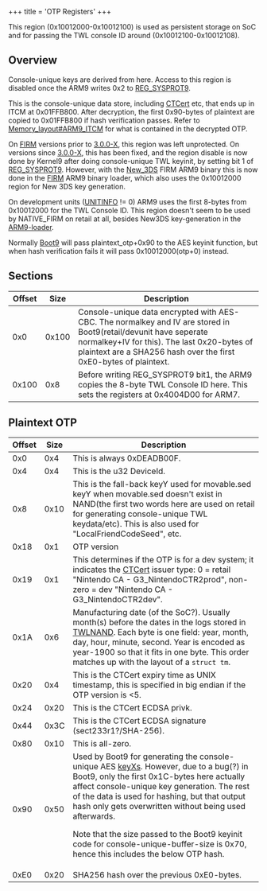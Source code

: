 +++
title = 'OTP Registers'
+++

This region (0x10012000-0x10012100) is used as persistent storage on SoC
and for passing the TWL console ID around (0x10012100-0x10012108).

## Overview

Console-unique keys are derived from here. Access to this region is
disabled once the ARM9 writes 0x2 to [REG_SYSPROT9](CONFIG "wikilink").

This is the console-unique data store, including
[CTCert](CTCert "wikilink") etc, that ends up in ITCM at 0x01FFB800.
After decryption, the first 0x90-bytes of plaintext are copied to
0x01FFB800 if hash verification passes. Refer to
[Memory_layout#ARM9_ITCM](Memory_layout#arm9_itcm "wikilink") for what
is contained in the decrypted OTP.

On [FIRM](FIRM "wikilink") versions prior to
[3.0.0-X](3.0.0-6 "wikilink"), this region was left unprotected. On
versions since [3.0.0-X](3.0.0-6 "wikilink"), this has been fixed, and
the region disable is now done by Kernel9 after doing console-unique TWL
keyinit, by setting bit 1 of [REG_SYSPROT9](CONFIG "wikilink"). However,
with the [New_3DS](New_3DS "wikilink") FIRM ARM9 binary this is now done
in the [FIRM](FIRM "wikilink") ARM9 binary loader, which also uses the
0x10012000 region for New 3DS key generation.

On development units ([UNITINFO](CONFIG "wikilink") != 0) ARM9 uses the
first 8-bytes from 0x10012000 for the TWL Console ID. This region
doesn't seem to be used by NATIVE_FIRM on retail at all, besides New3DS
key-generation in the [ARM9-loader](FIRM "wikilink").

Normally [Boot9](Bootloader "wikilink") will pass plaintext_otp+0x90 to
the AES keyinit function, but when hash verification fails it will pass
0x10012000(otp+0) instead.

## Sections

| Offset | Size  | Description                                                                                                                                                                                                                          |
|--------|-------|--------------------------------------------------------------------------------------------------------------------------------------------------------------------------------------------------------------------------------------|
| 0x0    | 0x100 | Console-unique data encrypted with AES-CBC. The normalkey and IV are stored in Boot9(retail/devunit have seperate normalkey+IV for this). The last 0x20-bytes of plaintext are a SHA256 hash over the first 0xE0-bytes of plaintext. |
| 0x100  | 0x8   | Before writing REG_SYSPROT9 bit1, the ARM9 copies the 8-byte TWL Console ID here. This sets the registers at 0x4004D00 for ARM7.                                                                                                     |

## Plaintext OTP

<table>
<thead>
<tr class="header">
<th>Offset</th>
<th>Size</th>
<th>Description</th>
</tr>
</thead>
<tbody>
<tr class="odd">
<td>0x0</td>
<td>0x4</td>
<td>This is always 0xDEADB00F.</td>
</tr>
<tr class="even">
<td>0x4</td>
<td>0x4</td>
<td>This is the u32 DeviceId.</td>
</tr>
<tr class="odd">
<td>0x8</td>
<td>0x10</td>
<td>This is the fall-back keyY used for movable.sed keyY when
movable.sed doesn't exist in NAND(the first two words here are used on
retail for generating console-unique TWL keydata/etc). This is also used
for "LocalFriendCodeSeed", etc.</td>
</tr>
<tr class="even">
<td>0x18</td>
<td>0x1</td>
<td>OTP version</td>
</tr>
<tr class="odd">
<td>0x19</td>
<td>0x1</td>
<td>This determines if the OTP is for a dev system; it indicates the
<a {{% href "../CTCert" %}} title="wikilink">CTCert</a> issuer type: 0 = retail
"Nintendo CA - G3_NintendoCTR2prod", non-zero = dev "Nintendo CA -
G3_NintendoCTR2dev".</td>
</tr>
<tr class="even">
<td>0x1A</td>
<td>0x6</td>
<td>Manufacturing date (of the SoC?). Usually month(s) before the
dates in the logs stored in <a {{% href "../Flash_Filesystem" %}}
title="wikilink">TWLNAND</a>. Each byte is one field: year, month, day,
hour, minute, second. Year is encoded as year-1900 so that it fits in
one byte. This order matches up with the layout of a
<code>struct tm</code>.</td>
</tr>
<tr class="odd">
<td>0x20</td>
<td>0x4</td>
<td>This is the CTCert expiry time as UNIX timestamp, this is
specified in big endian if the OTP version is &lt;5.</td>
</tr>
<tr class="even">
<td>0x24</td>
<td>0x20</td>
<td>This is the CTCert ECDSA privk.</td>
</tr>
<tr class="odd">
<td>0x44</td>
<td>0x3C</td>
<td>This is the CTCert ECDSA signature (sect233r1?/SHA-256).</td>
</tr>
<tr class="even">
<td>0x80</td>
<td>0x10</td>
<td>This is all-zero.</td>
</tr>
<tr class="odd">
<td>0x90</td>
<td>0x50</td>
<td>Used by Boot9 for generating the console-unique AES <a
{{% href "../AES_Registers" %}} title="wikilink">keyXs</a>. However, due to a
bug(?) in Boot9, only the first 0x1C-bytes here actually affect
console-unique key generation. The rest of the data is used for hashing,
but that output hash only gets overwritten without being used
afterwards.</p>
<p>Note that the size passed to the Boot9 keyinit code for
console-unique-buffer-size is 0x70, hence this includes the below OTP
hash.</td>
</tr>
<tr class="even">
<td>0xE0</td>
<td>0x20</td>
<td>SHA256 hash over the previous 0xE0-bytes.</td>
</tr>
</tbody>
</table>
